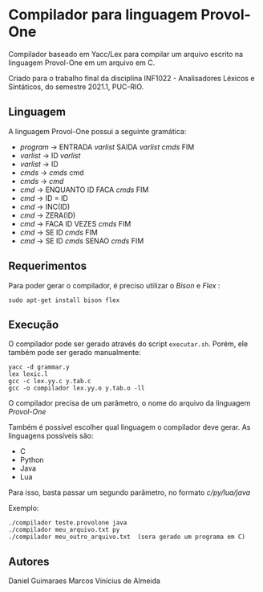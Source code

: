 # Compilador para linguagem Provol-One

Compilador baseado em Yacc/Lex para compilar um arquivo escrito na linguagem Provol-One 
em um arquivo em C.

Criado para o trabalho final da disciplina INF1022 - Analisadores Léxicos e Sintáticos,
do semestre 2021.1, PUC-RIO.

## Linguagem

A linguagem Provol-One possui a seguinte gramática:

* *program* -> ENTRADA *varlist* SAIDA *varlist* *cmds* FIM
* *varlist* -> ID *varlist*
* *varlist* -> ID
* *cmds* -> *cmds* cmd
* *cmds* -> *cmd*
* *cmd* -> ENQUANTO ID FACA *cmds* FIM
* *cmd* -> ID = ID
* *cmd* -> INC(ID)
* *cmd* -> ZERA(ID)
* *cmd* -> FACA ID VEZES *cmds* FIM
* *cmd* -> SE ID *cmds* FIM
* *cmd* -> SE ID *cmds* SENAO *cmds* FIM

## Requerimentos

Para poder gerar o compilador, é preciso utilizar o *Bison* e *Flex* :

```shell
sudo apt-get install bison flex
```

## Execução

O compilador pode ser gerado através do script ```executar.sh```. Porém, ele também pode ser gerado manualmente:

```shell
yacc -d grammar.y
lex lexic.l
gcc -c lex.yy.c y.tab.c
gcc -o compilador lex.yy.o y.tab.o -ll
```

O compilador precisa de um parâmetro, o nome do arquivo da linguagem *Provol-One*

Também é possível escolher qual linguagem o compilador deve gerar. As linguagens possíveis são:

* C
* Python
* Java
* Lua

Para isso, basta passar um segundo parâmetro, no formato *c/py/lua/java*

Exemplo:

```shell
./compilador teste.provolone java
./compilador meu_arquivo.txt py
./compilador meu_outro_arquivo.txt  (sera gerado um programa em C)
```

## Autores
Daniel Guimaraes
Marcos Vinícius de Almeida
